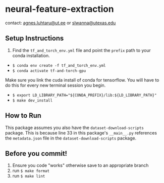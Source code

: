 # neural-feature-extraction

contact: agnes.luhtaru@ut.ee or slwanna@utexas.edu

## Setup Instructions
1. Find the `tf_and_torch_env.yml` file and point the `prefix` path to your conda installation.
- ```$ conda env create -f tf_and_torch_env.yml```
- ```$ conda activate tf-and-torch-gpu```

Make sure you link the cuda install of conda for tensorflow. You will have to do this
for every new terminal session you begin.

- ```$ export LD_LIBRARY_PATH="${CONDA_PREFIX}/lib:${LD_LIBRARY_PATH}"``` 
- ```$ make dev_install```

## How to Run
This package assumes you also have the ```dataset-download-scripts``` package. This is because line 33 in this package's ```__main__.py``` references the ```metadata.json``` file in the ```dataset-download-scripts``` package.

## Before you commit!

1. Ensure you code "works" otherwise save to an appropriate branch
2. run ```$ make format``` 
3. run ```$ make lint```   